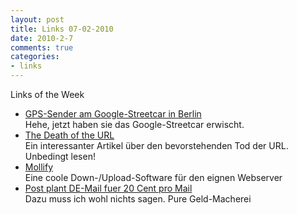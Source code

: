 ```yaml
--- 
layout: post
title: Links 07-02-2010
date: 2010-2-7
comments: true
categories: 
- links
---
```

Links of the Week<br /><ul><li><a href="http://fffff.at/google-streetcar-berlin/">GPS-Sender am Google-Streetcar in Berlin</a><br />Hehe, jetzt haben sie das Google-Streetcar erwischt.</li><li><a href="http://factoryjoe.com/blog/2009/11/16/the-death-of-the-url/">The Death of the URL</a><br /> Ein interessanter Artikel über den bevorstehenden Tod der URL. Unbedingt lesen!</li><li><a href="http://www.mollify.org/index.php">Mollify</a><br />Eine coole Down-/Upload-Software für den eignen Webserver</li><li><a href="http://www.heise.de/newsticker/meldung/Bericht-Post-plant-DE-Mail-fuer-20-Cent-923738.html">Post plant DE-Mail fuer 20 Cent pro Mail</a><br /> Dazu muss ich wohl nichts sagen. Pure Geld-Macherei<br /></li></ul>
